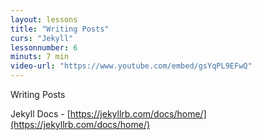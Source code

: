 ```yaml
---
layout: lessons
title: "Writing Posts"
curs: "Jekyll"
lessonnumber: 6
minuts: 7 min
video-url: "https://www.youtube.com/embed/gsYqPL9EFwQ"
---
```


Writing Posts

Jekyll Docs - [https://jekyllrb.com/docs/home/](https://jekyllrb.com/docs/home/)

